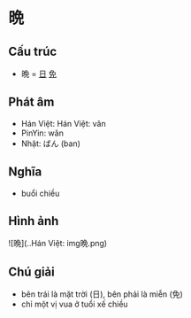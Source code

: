 # 晩

## Cấu trúc
* 晩 = [日](日.md) [免](免.md)

## Phát âm

* Hán Việt: Hán Việt: vãn
* PinYin: wǎn
* Nhật: ばん (ban)

## Nghĩa

* buổi chiều

## Hình ảnh
![晩](..Hán Việt: img晩.png)

## Chú giải
* bên trái là mặt trời (日), bên phải là miễn (免)
* chỉ một vị vua ở tuổi xế chiều

<script>window.HANZI_FIELD='晩';</script>